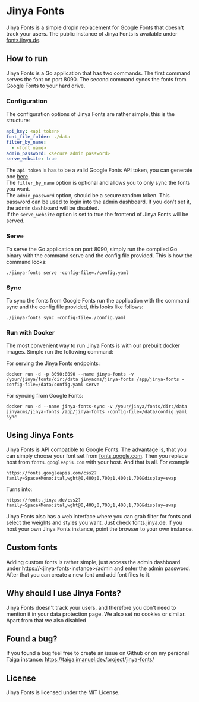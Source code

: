 # Jinya Fonts

Jinya Fonts is a simple dropin replacement for Google Fonts that doesn't track your users. The public instance of Jinya
Fonts is available under [fonts.jinya.de](https://fonts.jinya.de).

## How to run

Jinya Fonts is a Go application that has two commands. The first command serves the font on port 8090. The second
command syncs the fonts from Google Fonts to your hard drive.

### Configuration

The configuration options of Jinya Fonts are rather simple, this is the structure:

```yaml
api_key: <api token>
font_file_folder: ./data
filter_by_name:
  - <font name>
admin_password: <secure admin password>
serve_website: true
```

The `api token` is has to be a valid Google Fonts API token, you can generate
one [here](https://console.developers.google.com/apis/credentials).   
The `filter_by_name` option is optional and allows you to only sync the fonts you want.  
The `admin_password` option, should be a secure random token. This password can be used to login into the admin
dashboard. If you don't set it, the admin dashboard will be disabled.  
If the `serve_website` option is set to true the frontend of Jinya Fonts will be served. 

### Serve

To serve the Go application on port 8090, simply run the compiled Go binary with the command serve and the config file
provided. This is how the command looks:

    ./jinya-fonts serve -config-file=./config.yaml

### Sync

To sync the fonts from Google Fonts run the application with the command sync and the config file provided, this looks
like follows:

    ./jinya-fonts sync -config-file=./config.yaml

### Run with Docker

The most convenient way to run Jinya Fonts is with our prebuilt docker images. Simple run the following command:

For serving the Jinya Fonts endpoints:

    docker run -d -p 8090:8090 --name jinya-fonts -v /your/jinya/fonts/dir:/data jinyacms/jinya-fonts /app/jinya-fonts -config-file=/data/config.yaml serve

For syncing from Google Fonts:

    docker run -d --name jinya-fonts-sync -v /your/jinya/fonts/dir:/data jinyacms/jinya-fonts /app/jinya-fonts -config-file=/data/config.yaml sync

## Using Jinya Fonts

Jinya Fonts is API compatible to Google Fonts. The advantage is, that you can simply choose your font set
from [fonts.google.com](https://fonts.google.com). Then you replace host from `fonts.googleapis.com` with your host. And
that is all. For example

    https://fonts.googleapis.com/css2?family=Space+Mono:ital,wght@0,400;0,700;1,400;1,700&display=swap

Turns into:

    https://fonts.jinya.de/css2?family=Space+Mono:ital,wght@0,400;0,700;1,400;1,700&display=swap

Jinya Fonts also has a web interface where you can grab filter for fonts and select the weights and styles you want.
Just check fonts.jinya.de. If you host your own Jinya Fonts instance, point the browser to your own instance.

## Custom fonts

Adding custom fonts is rather simple, just access the admin dashboard under https://\<jinya-fonts-instance>/admin and
enter the admin password. After that you can create a new font and add font files to it.

## Why should I use Jinya Fonts?

Jinya Fonts doesn't track your users, and therefore you don't need to mention it in your data protection page. We also
set no cookies or similar. Apart from that we also disabled

## Found a bug?

If you found a bug feel free to create an issue on Github or on my personal Taiga
instance: https://taiga.imanuel.dev/project/jinya-fonts/

## License

Jinya Fonts is licensed under the MIT License.
